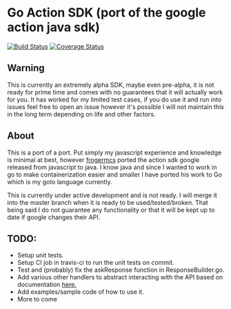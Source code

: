 # Go Action SDK (port of the google action java sdk)
[![Build Status](https://travis-ci.org/wwsean08/go-action-sdk.svg?branch=master)](https://travis-ci.org/wwsean08/go-action-sdk) [![Coverage Status](https://coveralls.io/repos/github/wwsean08/go-action-sdk/badge.svg?branch=feature%2Ftest_and_improve)](https://coveralls.io/github/wwsean08/go-action-sdk?branch=feature%2Ftest_and_improve)

## Warning
This is currently an extremely alpha SDK, maybe even pre-alpha, it is not ready for prime time and comes with no guarantees that it will actually work for you.  It has worked for my limited test cases, if you do use it and run into issues feel free to open an issue however it's possible I will not maintain this in the long term depending on life and other factors.

## About
This is a port of a port.  Put simply my javascript experience and knowledge is minimal at best, however [frogermcs](https://github.com/frogermcs/Google-Actions-Java-SDK) ported the action sdk google released from javascript to java.  I know java and since I wanted to work in go to make containerization easier and smaller I have ported his work to Go which is my goto language currently.

This is currently under active development and is not ready.  I will merge it into the master branch when it is ready to be used/tested/broken.  That being said I do not guarantee any functionality or that it will be kept up to date if google changes their API.

## TODO:
* Setup unit tests.
* Setup CI job in travis-ci to run the unit tests on commit.
* Test and (probably) fix the askResponse function in ResponseBuilder.go.
* Add various other handlers to abstract interacting with the API based on documentation [here.](https://developers.google.com/actions/reference/conversation)
* Add examples/sample code of how to use it.
* More to come